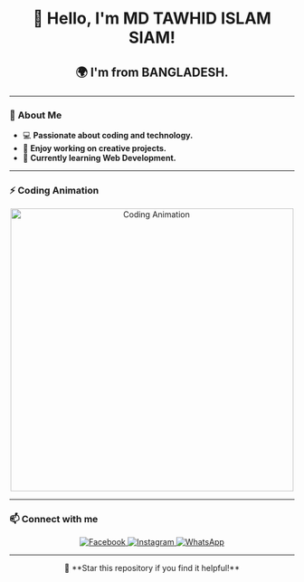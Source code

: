 # <p align="center">**👋 Hello, I'm MD TAWHID ISLAM SIAM!**</p>

## <p align="center">🌍 **I'm from BANGLADESH.**</p>

---

### 🚀 **About Me**
- 💻 **Passionate about coding and technology.**
- 🎨 **Enjoy working on creative projects.**
- 🌱 **Currently learning Web Development.**

---

### ⚡ **Coding Animation**
<p align="center">
  <img src="https://media.giphy.com/media/qgQUggAC3Pfv687qPC/giphy.gif" width="500" alt="Coding Animation"/>
</p>

---

### 📫 **Connect with me**
<p align="center">
  <a href="https://facebook.com/yourprofile" target="_blank">
    <img src="https://img.icons8.com/color/48/000000/facebook.png" alt="Facebook"/>
  </a>
  <a href="https://instagram.com/yourprofile" target="_blank">
    <img src="https://img.icons8.com/color/48/000000/instagram-new.png" alt="Instagram"/>
  </a>
  <a href="https://wa.me/yourphonenumber" target="_blank">
    <img src="https://img.icons8.com/color/48/000000/whatsapp.png" alt="WhatsApp"/>
  </a>
</p>

---

<p align="center">
  🌟 **Star this repository if you find it helpful!**
</p>
